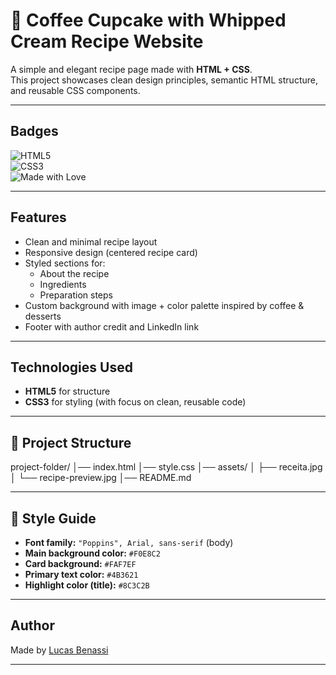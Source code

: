 # 🍰 Coffee Cupcake with Whipped Cream Recipe Website  

A simple and elegant recipe page made with **HTML + CSS**.  
This project showcases clean design principles, semantic HTML structure, and reusable CSS components.  

---

## Badges  
![HTML5](https://img.shields.io/badge/HTML5-E34F26?style=for-the-badge&logo=html5&logoColor=white)  
![CSS3](https://img.shields.io/badge/CSS3-1572B6?style=for-the-badge&logo=css3&logoColor=white)  
![Made with Love](https://img.shields.io/badge/Made%20with-%E2%9D%A4-red?style=for-the-badge)  

---

## Features  
- Clean and minimal recipe layout  
- Responsive design (centered recipe card)  
- Styled sections for:  
  - About the recipe  
  - Ingredients  
  - Preparation steps  
- Custom background with image + color palette inspired by coffee & desserts  
- Footer with author credit and LinkedIn link  

---

##  Technologies Used  
- **HTML5** for structure  
- **CSS3** for styling (with focus on clean, reusable code)  

---

## 📂 Project Structure  
project-folder/
│── index.html
│── style.css
│── assets/
│ ├── receita.jpg
│ └── recipe-preview.jpg
│── README.md

---

## 🎨 Style Guide  
- **Font family:** `"Poppins", Arial, sans-serif` (body)
- **Main background color:** `#F0E8C2`  
- **Card background:** `#FAF7EF`  
- **Primary text color:** `#4B3621`  
- **Highlight color (title):** `#8C3C2B`  

---

##  Author  
Made by [Lucas Benassi](https://www.linkedin.com/in/lucasstreybenassi)  

---
